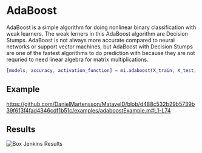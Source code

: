 # AdaBoost
AdaBoost is a simple algorithm for doing nonlinear binary classification with weak learners. The weak lerners in this AdaBoost algorithm are Decision Stumps.
AdaBoost is not always more accurate compared to neural networks or support vector machines, but AdaBoost with Decision Stumps are one of the fastest algorithms
to do prediction with because they are not requried to need linear algebra for matrix multiplications.

```matlab
[models, accuracy, activation_function] = mi.adaboost(X_train, X_test, y_train, y_test, N);
```

## Example
https://github.com/DanielMartensson/MataveID/blob/d488c532b29b5739b39f613f4fad4346cdf1b51c/examples/adaboostExample.m#L1-L74

## Results
![Box Jenkins Results](../pictures/AdaBoost_Result.png)
